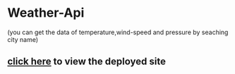 # Weather-Api 
(you can get the data of  temperature,wind-speed and pressure by seaching city name)

## [click here](https://vimal-weather-report.netlify.app/)  to view the deployed site
